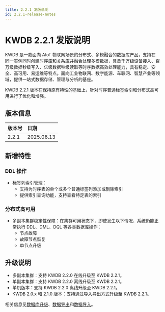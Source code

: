 ```yaml
---
title: 2.2.1 发版说明
id: 2.2.1-release-notes
---
```


# KWDB 2.2.1 发版说明

KWDB 是一款面向 AIoT 物联网场景的分布式、多模融合的数据库产品，支持在同一实例同时创建时序库和关系库并融合处理多模数据，具备千万级设备接入、百万级数据秒级写入、亿级数据秒级读取等时序数据高效处理能力，具有稳定、安全、高可用、易运维等特点。面向工业物联网、数字能源、车联网、智慧产业等领域，提供一站式数据存储、管理与分析的基座。

KWDB 2.2.1 版本在保持原有特性的基础上，针对时序普通标签索引和分布式高可用进行了优化和增强。

## 版本信息

| 版本号   | 日期   |
| :------- | :--------- |
| 2.2.1    | 2025.06.13 |

## 新增特性

### DDL 操作

- 标签列索引管理：
  - 支持为时序表的单个或多个普通标签列添加或删除索引
  - 提供索引查询功能，支持查看特定表的索引

### 分布式高可用

- 多副本集群稳定性保障：在集群可用状态下，即使发生以下情况，系统仍能正常执行 DDL、DML、DQL 等各类数据库操作：
  - 节点故障
  - 故障节点恢复
  - 单节点升级

## 升级说明

- 多副本集群：支持 KWDB 2.2.0 在线升级至 KWDB 2.2.1。
- 单副本集群：支持 KWDB 2.2.0 离线升级至 KWDB 2.2.1。
- 单机版本：支持 KWDB 2.2.0 离线升级至 KWDB 2.2.1。
- KWDB 2.0.x  和 2.1.0 版本：支持通过导入导出方式升级至 KWDB 2.2.1。

相关信息见[数据库升级](../db-operation/db-upgrade.md)、[数据导出](../db-administration/import-export-data/export-data.md)和[数据导入](../db-administration/import-export-data/import-data.md)。
